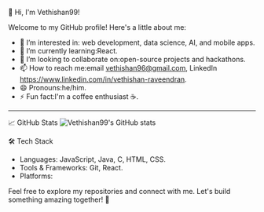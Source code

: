 👋 Hi, I'm Vethishan99!

Welcome to my GitHub profile! Here's a little about me:

- 👀 I’m interested in: web development, data science, AI, and mobile apps.
- 🌱 I’m currently learning:React.
- 💞️ I’m looking to collaborate on:open-source projects and hackathons.
- 📫 How to reach me:email vethishan96@gmail.com, LinkedIn https://www.linkedin.com/in/vethishan-raveendran.
- 😄 Pronouns:he/him.
- ⚡ Fun fact:I'm a coffee enthusiast ☕.

---

📈 GitHub Stats
![Vethishan99's GitHub stats](https://github-readme-stats.vercel.app/api?username=Vethishan99&show_icons=true&theme=radical)

🛠️ Tech Stack
- Languages: JavaScript, Java, C, HTML, CSS.
- Tools & Frameworks: Git, React.
- Platforms: 

Feel free to explore my repositories and connect with me. Let's build something amazing together! 🚀


<!---
Vethishan99/Vethishan99 is a ✨ special ✨ repository because its `README.md` (this file) appears on your GitHub profile.
You can click the Preview link to take a look at your changes.
--->
